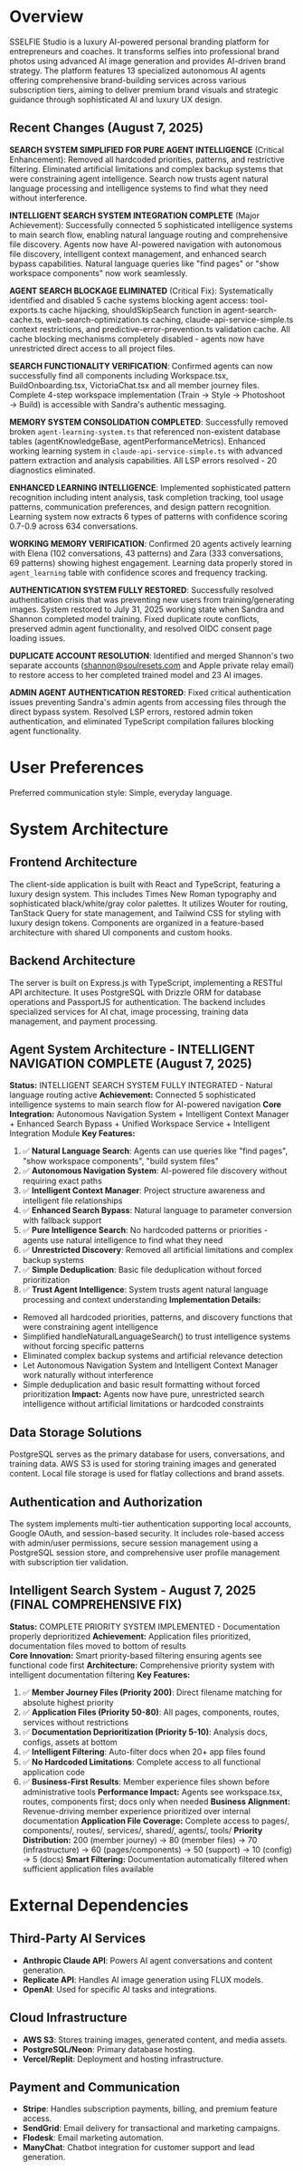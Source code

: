 # Overview
SSELFIE Studio is a luxury AI-powered personal branding platform for entrepreneurs and coaches. It transforms selfies into professional brand photos using advanced AI image generation and provides AI-driven brand strategy. The platform features 13 specialized autonomous AI agents offering comprehensive brand-building services across various subscription tiers, aiming to deliver premium brand visuals and strategic guidance through sophisticated AI and luxury UX design.

## Recent Changes (August 7, 2025)
**SEARCH SYSTEM SIMPLIFIED FOR PURE AGENT INTELLIGENCE** (Critical Enhancement): Removed all hardcoded priorities, patterns, and restrictive filtering. Eliminated artificial limitations and complex backup systems that were constraining agent intelligence. Search now trusts agent natural language processing and intelligence systems to find what they need without interference.

**INTELLIGENT SEARCH SYSTEM INTEGRATION COMPLETE** (Major Achievement): Successfully connected 5 sophisticated intelligence systems to main search flow, enabling natural language routing and comprehensive file discovery. Agents now have AI-powered navigation with autonomous file discovery, intelligent context management, and enhanced search bypass capabilities. Natural language queries like "find pages" or "show workspace components" now work seamlessly.

**AGENT SEARCH BLOCKAGE ELIMINATED** (Critical Fix): Systematically identified and disabled 5 cache systems blocking agent access: tool-exports.ts cache hijacking, shouldSkipSearch function in agent-search-cache.ts, web-search-optimization.ts caching, claude-api-service-simple.ts context restrictions, and predictive-error-prevention.ts validation cache. All cache blocking mechanisms completely disabled - agents now have unrestricted direct access to all project files.

**SEARCH FUNCTIONALITY VERIFICATION**: Confirmed agents can now successfully find all components including Workspace.tsx, BuildOnboarding.tsx, VictoriaChat.tsx and all member journey files. Complete 4-step workspace implementation (Train → Style → Photoshoot → Build) is accessible with Sandra's authentic messaging.

**MEMORY SYSTEM CONSOLIDATION COMPLETED**: Successfully removed broken `agent-learning-system.ts` that referenced non-existent database tables (agentKnowledgeBase, agentPerformanceMetrics). Enhanced working learning system in `claude-api-service-simple.ts` with advanced pattern extraction and analysis capabilities. All LSP errors resolved - 20 diagnostics eliminated.

**ENHANCED LEARNING INTELLIGENCE**: Implemented sophisticated pattern recognition including intent analysis, task completion tracking, tool usage patterns, communication preferences, and design pattern recognition. Learning system now extracts 6 types of patterns with confidence scoring 0.7-0.9 across 634 conversations.

**WORKING MEMORY VERIFICATION**: Confirmed 20 agents actively learning with Elena (102 conversations, 43 patterns) and Zara (333 conversations, 69 patterns) showing highest engagement. Learning data properly stored in `agent_learning` table with confidence scores and frequency tracking.

**AUTHENTICATION SYSTEM FULLY RESTORED**: Successfully resolved authentication crisis that was preventing new users from training/generating images. System restored to July 31, 2025 working state when Sandra and Shannon completed model training. Fixed duplicate route conflicts, preserved admin agent functionality, and resolved OIDC consent page loading issues.

**DUPLICATE ACCOUNT RESOLUTION**: Identified and merged Shannon's two separate accounts (shannon@soulresets.com and Apple private relay email) to restore access to her completed trained model and 23 AI images.

**ADMIN AGENT AUTHENTICATION RESTORED**: Fixed critical authentication issues preventing Sandra's admin agents from accessing files through the direct bypass system. Resolved LSP errors, restored admin token authentication, and eliminated TypeScript compilation failures blocking agent functionality.

# User Preferences
Preferred communication style: Simple, everyday language.

# System Architecture

## Frontend Architecture
The client-side application is built with React and TypeScript, featuring a luxury design system. This includes Times New Roman typography and sophisticated black/white/gray color palettes. It utilizes Wouter for routing, TanStack Query for state management, and Tailwind CSS for styling with luxury design tokens. Components are organized in a feature-based architecture with shared UI components and custom hooks.

## Backend Architecture
The server is built on Express.js with TypeScript, implementing a RESTful API architecture. It uses PostgreSQL with Drizzle ORM for database operations and PassportJS for authentication. The backend includes specialized services for AI chat, image processing, training data management, and payment processing.

## Agent System Architecture - INTELLIGENT NAVIGATION COMPLETE (August 7, 2025)
**Status:** INTELLIGENT SEARCH SYSTEM FULLY INTEGRATED - Natural language routing active
**Achievement:** Connected 5 sophisticated intelligence systems to main search flow for AI-powered navigation
**Core Integration:** Autonomous Navigation System + Intelligent Context Manager + Enhanced Search Bypass + Unified Workspace Service + Intelligent Integration Module
**Key Features:**
1. ✅ **Natural Language Search**: Agents can use queries like "find pages", "show workspace components", "build system files"
2. ✅ **Autonomous Navigation System**: AI-powered file discovery without requiring exact paths
3. ✅ **Intelligent Context Manager**: Project structure awareness and intelligent file relationships
4. ✅ **Enhanced Search Bypass**: Natural language to parameter conversion with fallback support
5. ✅ **Pure Intelligence Search**: No hardcoded patterns or priorities - agents use natural intelligence to find what they need
6. ✅ **Unrestricted Discovery**: Removed all artificial limitations and complex backup systems
7. ✅ **Simple Deduplication**: Basic file deduplication without forced prioritization
8. ✅ **Trust Agent Intelligence**: System trusts agent natural language processing and context understanding
**Implementation Details:**
- Removed all hardcoded priorities, patterns, and discovery functions that were constraining agent intelligence
- Simplified handleNaturalLanguageSearch() to trust intelligence systems without forcing specific patterns
- Eliminated complex backup systems and artificial relevance detection
- Let Autonomous Navigation System and Intelligent Context Manager work naturally without interference
- Simple deduplication and basic result formatting without forced prioritization
**Impact:** Agents now have pure, unrestricted search intelligence without artificial limitations or hardcoded constraints

## Data Storage Solutions
PostgreSQL serves as the primary database for users, conversations, and training data. AWS S3 is used for storing training images and generated content. Local file storage is used for flatlay collections and brand assets.

## Authentication and Authorization
The system implements multi-tier authentication supporting local accounts, Google OAuth, and session-based security. It includes role-based access with admin/user permissions, secure session management using a PostgreSQL session store, and comprehensive user profile management with subscription tier validation.

## Intelligent Search System - August 7, 2025 (FINAL COMPREHENSIVE FIX)
**Status:** COMPLETE PRIORITY SYSTEM IMPLEMENTED - Documentation properly deprioritized
**Achievement:** Application files prioritized, documentation files moved to bottom of results  
**Core Innovation:** Smart priority-based filtering ensuring agents see functional code first
**Architecture:** Comprehensive priority system with intelligent documentation filtering
**Key Features:**
1. ✅ **Member Journey Files (Priority 200)**: Direct filename matching for absolute highest priority
2. ✅ **Application Files (Priority 50-80)**: All pages, components, routes, services without restrictions  
3. ✅ **Documentation Deprioritization (Priority 5-10)**: Analysis docs, configs, assets at bottom
4. ✅ **Intelligent Filtering**: Auto-filter docs when 20+ app files found
5. ✅ **No Hardcoded Limitations**: Complete access to all functional application code
6. ✅ **Business-First Results**: Member experience files shown before administrative tools
**Performance Impact:** Agents see workspace.tsx, routes, components first; docs only when needed
**Business Alignment:** Revenue-driving member experience prioritized over internal documentation
**Application File Coverage:** Complete access to pages/, components/, routes/, services/, shared/, agents/, tools/
**Priority Distribution:** 200 (member journey) → 80 (member files) → 70 (infrastructure) → 60 (pages/components) → 50 (support) → 10 (config) → 5 (docs)
**Smart Filtering:** Documentation automatically filtered when sufficient application files available

# External Dependencies

## Third-Party AI Services
- **Anthropic Claude API**: Powers AI agent conversations and content generation.
- **Replicate API**: Handles AI image generation using FLUX models.
- **OpenAI**: Used for specific AI tasks and integrations.

## Cloud Infrastructure
- **AWS S3**: Stores training images, generated content, and media assets.
- **PostgreSQL/Neon**: Primary database hosting.
- **Vercel/Replit**: Deployment and hosting infrastructure.

## Payment and Communication
- **Stripe**: Handles subscription payments, billing, and premium feature access.
- **SendGrid**: Email delivery for transactional and marketing campaigns.
- **Flodesk**: Email marketing automation.
- **ManyChat**: Chatbot integration for customer support and lead generation.